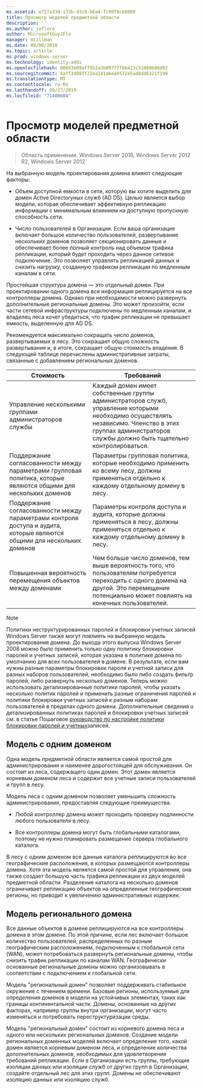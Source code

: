 ```yaml
---
ms.assetid: e727a33d-133b-43c9-b6a4-7c00f9cb6000
title: Просмотр моделей предметной области
description: ''
ms.author: joflore
author: MicrosoftGuyJFlo
manager: mtillman
ms.date: 08/08/2018
ms.topic: article
ms.prod: windows-server
ms.technology: identity-adds
ms.openlocfilehash: 00683b09aff5b3a3b097f7f8b423c51080b86d02
ms.sourcegitcommit: 6aff3d88ff22ea141a6ea6572a5ad8dd6321f199
ms.translationtype: MT
ms.contentlocale: ru-RU
ms.lasthandoff: 09/27/2019
ms.locfileid: "71408684"
---
```

# <a name="reviewing-the-domain-models"></a>Просмотр моделей предметной области

>Область применения. Windows Server 2016, Windows Server 2012 R2, Windows Server 2012

На выбранную модель проектирования домена влияют следующие факторы:  
  
- Объем доступной емкости в сети, которую вы хотите выделить для домен Active Directoryных служб (AD DS). Целью является выбор модели, которая обеспечивает эффективную репликацию информации с минимальным влиянием на доступную пропускную способность сети.  

- Число пользователей в Организации. Если ваша организация включает большое количество пользователей, развертывание нескольких доменов позволяет секционировать данные и обеспечивает более полный контроль над объемом трафика репликации, который будет проходить через данное сетевое подключение. Это позволяет управлять репликацией данных и снизить нагрузку, созданную трафиком репликации по медленным каналам в сети.  

Простейшая структура домена — это отдельный домен. При проектировании одного домена вся информация реплицируется на все контроллеры домена. Однако при необходимости можно развернуть дополнительные региональные домены. Это может произойти, если части сетевой инфраструктуры подключены по медленным каналам, и владелец леса хочет убедиться, что трафик репликации не превышает емкость, выделенную для AD DS.  

Рекомендуется максимально сокращать число доменов, развертываемых в лесу. Это сокращает общую сложность развертывания и, в итоге, сокращает общую стоимость владения. В следующей таблице перечислены административные затраты, связанные с добавлением региональных доменов.  

|Стоимость|Требований|  
|--------|----------------|  
|Управление несколькими группами администраторов службы|Каждый домен имеет собственные группы администраторов служб, управление которыми необходимо осуществлять независимо. Членство в этих группах администраторов службы должно быть тщательно контролироваться.|  
|Поддержание согласованности между параметрами групповая политика, которые являются общими для нескольких доменов|Параметры групповая политика, которые необходимо применить ко всему лесу, должны применяться отдельно к каждому отдельному домену в лесу.|  
|Поддержание согласованности между параметрами контроля доступа и аудита, которые являются общими для нескольких доменов|Параметры контроля доступа и аудита, которые должны применяться в лесу, должны применяться отдельно к каждому отдельному домену в лесу.|  
|Повышенная вероятность перемещения объектов между доменами|Чем больше число доменов, тем выше вероятность того, что пользователям потребуется переходить с одного домена на другой. Это перемещение потенциально может повлиять на конечных пользователей.|  

> [!NOTE]  
> Политики неструктурированных паролей и блокировки учетных записей Windows Server также могут повлиять на выбранную модель проектирования домена. До выхода этого выпуска Windows Server 2008 можно было применить только одну политику блокировки паролей и учетных записей, которая указана в политике домена по умолчанию для всех пользователей в домене. В результате, если вам нужны разные параметры блокировки пароля и учетной записи для разных наборов пользователей, необходимо было либо создать фильтр паролей, либо развернуть несколько доменов. Теперь можно использовать детализированные политики паролей, чтобы указать несколько политик паролей и применить разные ограничения паролей и политики блокировки учетных записей к разным наборам пользователей в пределах одного домена. Дополнительные сведения о детализированных политиках паролей и блокировки учетных записей см. в статье Пошаговое [руководство по настройке политики блокировки паролей и учетных](https://go.microsoft.com/fwlink/?LinkID=91477)записей.  

## <a name="single-domain-model"></a>Модель с одним доменом

Одна модель предметной области является самой простой для администрирования и наименее дорогостоящей для обслуживания. Он состоит из леса, содержащего один домен. Этот домен является корневым доменом леса и содержит все учетные записи пользователей и групп в лесу.  

Модель леса с одним доменом позволяет уменьшить сложность администрирования, предоставляя следующие преимущества.  

- Любой контроллер домена может проходить проверку подлинности любого пользователя в лесу.  

- Все контроллеры домена могут быть глобальными каталогами, поэтому не нужно планировать размещение сервера глобального каталога.  
  
В лесу с одним доменом все данные каталога реплицируются во все географические расположения, в которых размещаются контроллеры домена. Хотя эта модель является самой простой для управления, она также создает большую часть трафика репликации из двух моделей предметной области. Разделение каталога на несколько доменов ограничивает репликацию объектов на определенные географические регионы, но приводит к увеличению административных издержек.  
  
## <a name="regional-domain-model"></a>Модель регионального домена

Все данные объектов в домене реплицируются на все контроллеры домена в этом домене. По этой причине, если лес включает большое количество пользователей, распределенных по разным географическим расположениям, подключенным к глобальной сети (WAN), может потребоваться развернуть региональные домены, чтобы снизить трафик репликации по каналам WAN. Географически основанные региональные домены можно организовывать в соответствии с подключением к глобальной сети.  
  
Модель "региональный домен" позволяет поддерживать стабильное окружение с течением времени. Базовые регионы, используемые для определения доменов в модели на устойчивых элементах, таких как границы континентальной части. Домены, основанные на других факторах, например группы внутри организации, могут часто изменяться и потребовать переструктуризации среды.  
  
Модель "региональный домен" состоит из корневого домена леса и одного или нескольких региональных доменов. Создание модели региональных доменных моделей включает определение того, какой домен является корневым доменом леса, и определение количества дополнительных доменов, необходимых для удовлетворения требований репликации. Если в Организации есть группы, требующие изоляции данных или изоляции служб от других групп в Организации, создайте отдельный лес для этих групп. Домены не обеспечивают изоляцию данных или изоляцию служб.  
